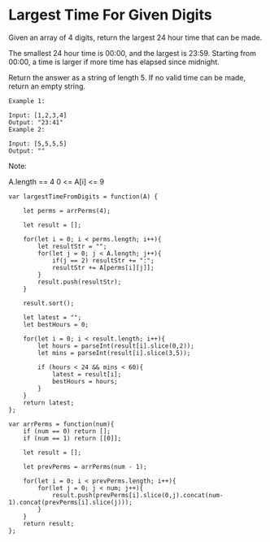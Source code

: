 # Largest Time For Given Digits

Given an array of 4 digits, return the largest 24 hour time that can be made.

The smallest 24 hour time is 00:00, and the largest is 23:59.  Starting from 00:00, a time is larger if more time has elapsed since midnight.

Return the answer as a string of length 5.  If no valid time can be made, return an empty string.

```
Example 1:

Input: [1,2,3,4]
Output: "23:41"
Example 2:

Input: [5,5,5,5]
Output: ""
```

Note:

A.length == 4
0 <= A[i] <= 9

```
var largestTimeFromDigits = function(A) {

    let perms = arrPerms(4);

    let result = [];

    for(let i = 0; i < perms.length; i++){
        let resultStr = "";
        for(let j = 0; j < A.length; j++){
            if(j == 2) resultStr += ":";
            resultStr += A[perms[i][j]];
        }
        result.push(resultStr);
    }

    result.sort();

    let latest = "";
    let bestHours = 0;

    for(let i = 0; i < result.length; i++){
        let hours = parseInt(result[i].slice(0,2));
        let mins = parseInt(result[i].slice(3,5));

        if (hours < 24 && mins < 60){
            latest = result[i];
            bestHours = hours;
        }
    }
    return latest;
};

var arrPerms = function(num){
    if (num == 0) return [];
    if (num == 1) return [[0]];

    let result = [];

    let prevPerms = arrPerms(num - 1);

    for(let i = 0; i < prevPerms.length; i++){
        for(let j = 0; j < num; j++){
            result.push(prevPerms[i].slice(0,j).concat(num-1).concat(prevPerms[i].slice(j)));
        }
    }
    return result;
}; 
```
